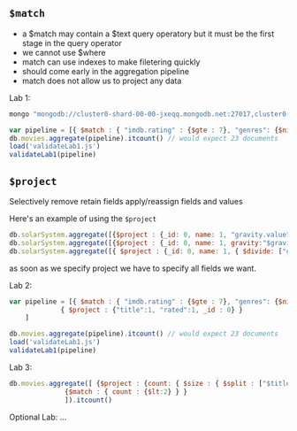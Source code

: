 ## `$match`

* a $match may contain a $text query operatory but it must be the first stage in the query operator
* we cannot use $where
* match can use indexes to make filetering quickly
* should come early in the aggregation pipeline
* match does not allow us to project any data


Lab 1:
```bash
mongo "mongodb://cluster0-shard-00-00-jxeqq.mongodb.net:27017,cluster0-shard-00-01-jxeqq.mongodb.net:27017,cluster0-shard-00-02-jxeqq.mongodb.net:27017/aggregations?replicaSet=Cluster0-shard-0" --authenticationDatabase admin --ssl -u m121 -p aggregations --norc
```

```javascript
var pipeline = [{ $match : { "imdb.rating" : {$gte : 7}, "genres": {$nin : [ "Crime","Horror"]}, "rated" : { $in : ["PG", "G"]}, "languages" : { $all : ["English", "Japanese"]} } }]
db.movies.aggregate(pipeline).itcount() // would expect 23 documents
load('validateLab1.js')
validateLab1(pipeline)
```


## `$project`

Selectively remove retain fields
apply/reassign fields and values

Here's an example of using the `$project`
```javascript
db.solarSystem.aggregate([{$project : {_id: 0, name: 1, "gravity.value": 1 }}])
db.solarSystem.aggregate([{$project : {_id: 0, name: 1, gravity:"$gravity.value" }}]) //reassigning gravity field
db.solarSystem.aggregate([{ $project : {_id: 0, name: 1, { $divide: ["gravity.value", 9.8]} } }]) // derving a new field
```

as soon as we specify project we have to specify all fields we want.

Lab 2:

```javascript
var pipeline = [{ $match : { "imdb.rating" : {$gte : 7}, "genres": {$nin : [ "Crime","Horror"]}, "rated" : { $in : ["PG", "G"]}, "languages" : { $all : ["English", "Japanese"]} }},
    	     { $project : {"title":1, "rated":1, _id : 0} }
    ]

db.movies.aggregate(pipeline).itcount() // would expect 23 documents
load('validateLab1.js')
validateLab1(pipeline)
```

Lab 3:
```javascript
db.movies.aggregate([ {$project : {count: { $size : { $split : ["$title", " "]} }, title:1 } },
		      {$match : { count : {$lt:2} } }
		      ]).itcount()
```

Optional Lab:
...




